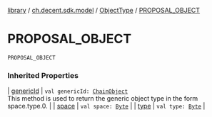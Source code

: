 [library](../../index.md) / [ch.decent.sdk.model](../index.md) / [ObjectType](index.md) / [PROPOSAL_OBJECT](./-p-r-o-p-o-s-a-l_-o-b-j-e-c-t.md)

# PROPOSAL_OBJECT

`PROPOSAL_OBJECT`

### Inherited Properties

| [genericId](generic-id.md) | `val genericId: `[`ChainObject`](../-chain-object/index.md)<br>This method is used to return the generic object type in the form space.type.0. |
| [space](space.md) | `val space: `[`Byte`](https://kotlinlang.org/api/latest/jvm/stdlib/kotlin/-byte/index.html) |
| [type](type.md) | `val type: `[`Byte`](https://kotlinlang.org/api/latest/jvm/stdlib/kotlin/-byte/index.html) |

